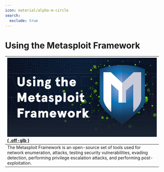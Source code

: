 ```yaml
---
icon: material/alpha-m-circle
search:
  exclude: true
---
```


# Using the Metasploit Framework

| [![](assets/logo.png){ .off-glb }](https://academy.hackthebox.com/course/preview/using-the-metasploit-framework) |
|:---|
| The Metasploit Framework is an open-source set of tools used for network enumeration, attacks, testing security vulnerabilities, evading detection, performing privilege escalation attacks, and performing post-exploitation. |
